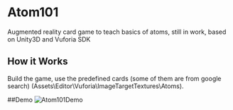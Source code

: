 # Atom101
 Augmented reality card game to teach basics of atoms, still in work, based on Unity3D and Vuforia SDK
 
 ## How it Works
 Build the game, use the predefined cards (some of them are from google search) (Assets\Editor\Vuforia\ImageTargetTextures\Atoms).
 
 ##Demo
 ![Atom101Demo](https://github.com/bentalebahmed/Atom101/blob/master/Extra/Atom101Demo.gif)
